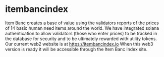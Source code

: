 # itembancindex
Item Banc creates a base of value using the validators reports of the prices of 14 basic human need items around the world.
We have integrated solana authentication to allow validators (those who enter prices) to be tracked in the database for security
and to be ultimately rewarded with utility tokens.
Our current web2 website is at https://itembancindex.io
When this web3 version is ready it will be accessible through the Item Banc Index site.
